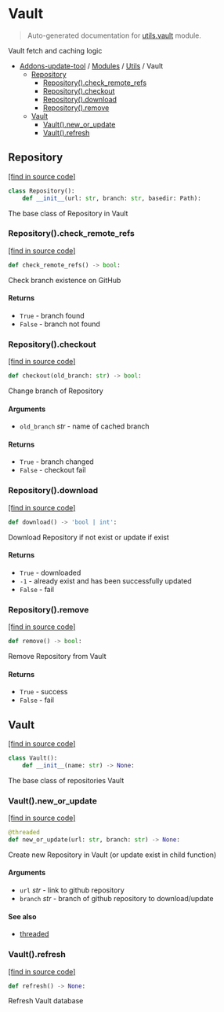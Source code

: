 # Vault

> Auto-generated documentation for [utils.vault](https://github.com/alchem1ster/AddOns-Update-Tool/blob/main/utils/vault.py) module.

Vault fetch and caching logic

- [Addons-update-tool](../README.md#addons-update-tool) / [Modules](../MODULES.md#addons-update-tool-modules) / [Utils](index.md#utils) / Vault
    - [Repository](#repository)
        - [Repository().check_remote_refs](#repositorycheck_remote_refs)
        - [Repository().checkout](#repositorycheckout)
        - [Repository().download](#repositorydownload)
        - [Repository().remove](#repositoryremove)
    - [Vault](#vault)
        - [Vault().new_or_update](#vaultnew_or_update)
        - [Vault().refresh](#vaultrefresh)

## Repository

[[find in source code]](https://github.com/alchem1ster/AddOns-Update-Tool/blob/main/utils/vault.py#L21)

```python
class Repository():
    def __init__(url: str, branch: str, basedir: Path):
```

The base class of Repository in Vault

### Repository().check_remote_refs

[[find in source code]](https://github.com/alchem1ster/AddOns-Update-Tool/blob/main/utils/vault.py#L89)

```python
def check_remote_refs() -> bool:
```

Check branch existence on GitHub

#### Returns

- `True` - branch found
- `False` - branch not found

### Repository().checkout

[[find in source code]](https://github.com/alchem1ster/AddOns-Update-Tool/blob/main/utils/vault.py#L163)

```python
def checkout(old_branch: str) -> bool:
```

Change branch of Repository

#### Arguments

- `old_branch` *str* - name of cached branch

#### Returns

- `True` - branch changed
- `False` - checkout fail

### Repository().download

[[find in source code]](https://github.com/alchem1ster/AddOns-Update-Tool/blob/main/utils/vault.py#L111)

```python
def download() -> 'bool | int':
```

Download Repository if not exist or update if exist

#### Returns

- `True` - downloaded
- `-1` - already exist and has been successfully updated
- `False` - fail

### Repository().remove

[[find in source code]](https://github.com/alchem1ster/AddOns-Update-Tool/blob/main/utils/vault.py#L144)

```python
def remove() -> bool:
```

Remove Repository from Vault

#### Returns

- `True` - success
- `False` - fail

## Vault

[[find in source code]](https://github.com/alchem1ster/AddOns-Update-Tool/blob/main/utils/vault.py#L194)

```python
class Vault():
    def __init__(name: str) -> None:
```

The base class of repositories Vault

### Vault().new_or_update

[[find in source code]](https://github.com/alchem1ster/AddOns-Update-Tool/blob/main/utils/vault.py#L240)

```python
@threaded
def new_or_update(url: str, branch: str) -> None:
```

Create new Repository in Vault (or update exist in child function)

#### Arguments

- `url` *str* - link to github repository
- `branch` *str* - branch of github repository to download/update

#### See also

- [threaded](threads.md#threaded)

### Vault().refresh

[[find in source code]](https://github.com/alchem1ster/AddOns-Update-Tool/blob/main/utils/vault.py#L270)

```python
def refresh() -> None:
```

Refresh Vault database
